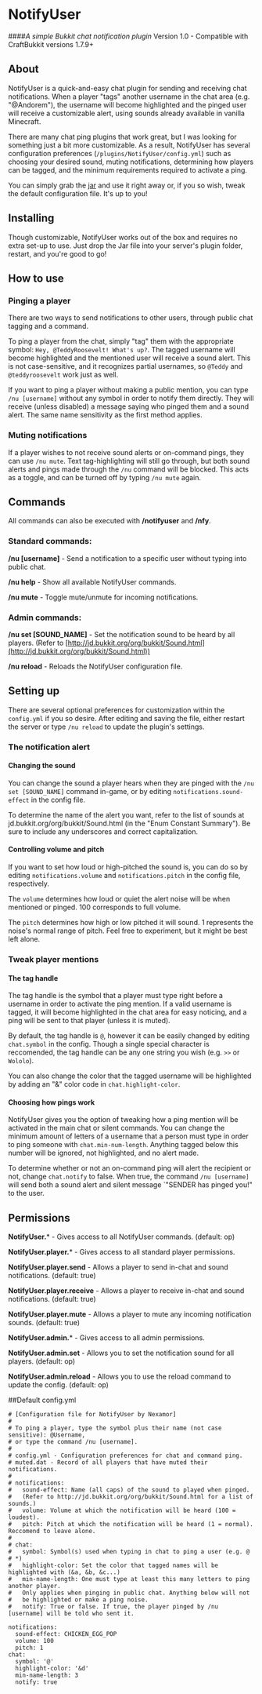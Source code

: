 # NotifyUser

####_A simple Bukkit chat notification plugin_
Version 1.0 - Compatible with CraftBukkit versions 1.7.9+

## About

NotifyUser is a quick-and-easy chat plugin for sending and receiving chat notifications. When a player "tags" another username in the chat area (e.g. "@Andorem"), the username will become highlighted and the pinged user will receive a customizable alert, using sounds already available in vanilla Minecraft.

There are many chat ping plugins that work great, but I was looking for something just a bit more customizable. As a result, NotifyUser has several configuration preferences (`/plugins/NotifyUser/config.yml`) such as choosing your desired sound, muting notifications, determining how players can be tagged, and the minimum requirements required to activate a ping.

You can simply grab the [jar](http://dev.bukkit.org/bukkit-plugins/NotifyUser) and use it right away or, if you so wish, tweak the default configuration file. It's up to you!

## Installing

Though customizable, NotifyUser works out of the box and requires no extra set-up to use. Just drop the Jar file into your server's plugin folder, restart, and you're good to go!

## How to use

### Pinging a player

There are two ways to send notifications to other users, through public chat tagging and a command.

To ping a player from the chat, simply "tag" them with the appropriate symbol: `Hey, @TeddyRoosevelt! What's up?`. The tagged username will become highlighted and the mentioned user will receive a sound alert. This is not case-sensitive, and it recognizes partial usernames, so `@Teddy` and `@teddyroosevelt` work just as well.

If you want to ping a player without making a public mention, you can type `/nu [username]` without any symbol in order to notify them directly. They will receive (unless disabled) a message saying who pinged them and a sound alert. The same name sensitivity as the first method applies.

### Muting notifications

If a player wishes to not receive sound alerts or on-command pings, they can use `/nu mute`. Text tag-highlighting will still go through, but both sound alerts and pings made through the `/nu` command will be blocked. This acts as a toggle, and can be turned off by typing `/nu mute` again.

## Commands

All commands can also be executed with **/notifyuser** and **/nfy**.

### Standard commands:

**/nu [username]** - Send a notification to a specific user without typing into public chat.

**/nu help** - Show all available NotifyUser commands.

**/nu mute** - Toggle mute/unmute for incoming notifications.

### Admin commands:

**/nu set [SOUND_NAME]** - Set the notification sound to be heard by all players. (Refer to [http://jd.bukkit.org/org/bukkit/Sound.html](http://jd.bukkit.org/org/bukkit/Sound.html))

**/nu reload** - Reloads the NotifyUser configuration file.

## Setting up

There are several optional preferences for customization within the `config.yml` if you so desire. After editing and saving the file, either restart the server or type `/nu reload` to update the plugin's settings.

### The notification alert

#### Changing the sound

You can change the sound a player hears when they are pinged with the `/nu set [SOUND_NAME]` command in-game, or by editing `notifications.sound-effect` in the config file.

To determine the name of the alert you want, refer to the list of sounds at jd.bukkit.org/org/bukkit/Sound.html (in the "Enum Constant Summary"). Be sure to include any underscores and correct capitalization.

#### Controlling volume and pitch

If you want to set how loud or high-pitched the sound is, you can do so by editing `notifications.volume` and `notifications.pitch` in the config file, respectively.

The `volume` determines how loud or quiet the alert noise will be when mentioned or pinged. 100 corresponds to full volume.

The `pitch` determines how high or low pitched it will sound. 1 represents the noise's normal range of pitch. Feel free to experiment, but it might be best left alone.

### Tweak player mentions

#### The tag handle

The tag handle is the symbol that a player must type right before a username in order to activate the ping mention. If a valid username is tagged, it will become highlighted in the chat area for easy noticing, and a ping will be sent to that player (unless it is muted).

By default, the tag handle is `@`, however it can be easily changed by editing `chat.symbol` in the config. Though a single special character is reccomended, the tag handle can be any one string you wish (e.g. `>>` or `Wololo`).

You can also change the color that the tagged username will be highlighted by adding an "&" color code in `chat.highlight-color`.

#### Choosing how pings work

NotifyUser gives you the option of tweaking how a ping mention will be activated in the main chat or silent commands. You can change the minimum amount of letters of a username that a person must type in order to ping someone with `chat.min-num-length`. Anything tagged below this number will be ignored, not highlighted, and no alert made.

To determine whether or not an on-command ping will alert the recipient or not, change `chat.notify` to false. When true, the command `/nu [username]` will send both a sound alert and silent message `"SENDER has pinged you!" to the user.

## Permissions

**NotifyUser.*** - Gives access to all NotifyUser commands. (default: op)

**NotifyUser.player.*** - Gives access to all standard player permissions.

**NotifyUser.player.send** - Allows a player to send in-chat and sound notifications. (default: true)

**NotifyUser.player.receive** - Allows a player to receive in-chat and sound notifications. (default: true)

**NotifyUser.player.mute** - Allows a player to mute any incoming notification sounds. (default: true)

**NotifyUser.admin.*** - Gives access to all admin permissions.

**NotifyUser.admin.set** - Allows you to set the notification sound for all players. (default: op)

**NotifyUser.admin.reload** - Allows you to use the reload command to update the config. (default: op)

##Default config.yml
```
# [Configuration file for NotifyUser by Nexamor]
#
# To ping a player, type the symbol plus their name (not case sensitive): @Username, 
# or type the command /nu [username].
#
# config.yml - Configuration preferences for chat and command ping.
# muted.dat - Record of all players that have muted their notifications.
#
# notifications:
#   sound-effect: Name (all caps) of the sound to played when pinged.
#   (Refer to http://jd.bukkit.org/org/bukkit/Sound.html for a list of sounds.)
#   volume: Volume at which the notification will be heard (100 = loudest).
#   pitch: Pitch at which the notification will be heard (1 = normal). Reccomend to leave alone.
#
# chat:
#   symbol: Symbol(s) used when typing in chat to ping a user (e.g. @ # *)
#   highlight-color: Set the color that tagged names will be highlighted with (&a, &b, &c...)
#   min-name-length: One must type at least this many letters to ping another player.
#   Only applies when pinging in public chat. Anything below will not
#   be highlighted or make a ping noise.
#   notify: True or false. If true, the player pinged by /nu [username] will be told who sent it.

notifications:
  sound-effect: CHICKEN_EGG_POP
  volume: 100
  pitch: 1
chat:
  symbol: '@'
  highlight-color: '&d'
  min-name-length: 3
  notify: true
```
